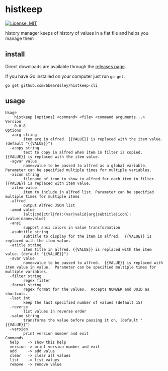# histkeep

[![License: MIT](https://img.shields.io/badge/License-MIT-yellow.svg)](https://opensource.org/licenses/MIT)

history manager keeps of history of values in a flat file and helps you manage them

## install

Direct downloads are available through the [releases page](https://github.com/bbeardsley/histkeep/releases/latest).

If you have Go installed on your computer just run `go get`.

    go get github.com/bbeardsley/histkeep-cli

## usage

```
Usage
    histkeep [options] <command> <file> <command arguments...>
Version
    0.0.8
Options
  -aarg string
    	item arg in alfred. {{VALUE}} is replaced with the item value. (default "{{VALUE}}")
  -acopy string
    	text to copy in alfred when item in filter is copied.  {{VALUE}} is replaced with the item value.
  -agvar value
    	name=value to be passed to alfred as a global variable.  Parameter can be specified multiple times for multiple variables.
  -aicon string
    	filename of icon to show in alfred for each item in filter. {{VALUE}} is replaced with item value.
  -aitem value
    	item to include in alfred list. Parameter can be specified multiple times for multiple items
  -alfred
    	output Alfred JSON list
  -amod value
    	(alt|cmd|ctrl|fn):(var|valid|arg|subtitle|icon):(value|name=value)
  -ansi
    	support ansi colors in value transformation
  -asubtitle string
    	subtitle to display for the item in alfred.  {{VALUE}} is replaced with the item value.
  -atitle string
    	item title in alfred. {{VALUE}} is replaced with the item value. (default "{{VALUE}}")
  -avar value
    	name=value to be passed to alfred.  {{VALUE}} is replaced with item value in value.  Parameter can be specified multiple times for multiple variables.
  -filter string
    	regex filter
  -format string
    	regex format for the values.  Accepts NUMBER and UUID as shortcuts.
  -last int
    	keep the last specified number of values (default 15)
  -reverse
    	list values in reverse order
  -value string
    	transforms the value before passing it on. (default "{{VALUE}}")
  -version
    	print version number and exit
Commands
  help    -> show this help
  version -> print version number and exit
  add     -> add value
  clear   -> clear all values
  list    -> list values
  remove  -> remove value
```
